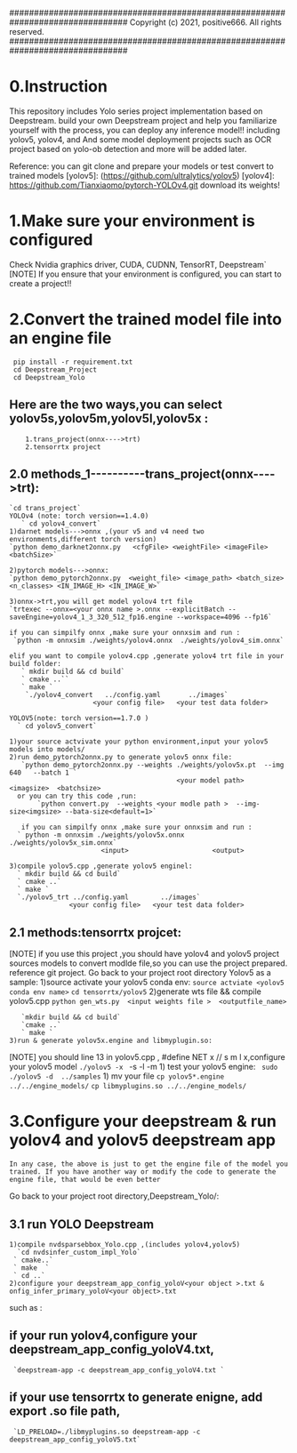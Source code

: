 ################################################################################
Copyright (c) 2021, positive666.  All rights reserved.
################################################################################
# 0.Instruction
This repository includes Yolo series project implementation based on Deepstream.
build your own Deepstream project and help you familiarize yourself with the process, you can deploy any inference model!!
including yolov5, yolov4, and And some model deployment projects such as OCR project based on yolo-ob detection and more  will be added later.

Reference:
you can git clone and prepare your models or test convert to trained models
[yolov5]: (https://github.com/ultralytics/yolov5)
[yolov4]: https://github.com/Tianxiaomo/pytorch-YOLOv4.git
download its weights!
# 1.Make sure your environment is configured
Check Nvidia graphics driver, CUDA, CUDNN, TensorRT, Deepstream`
[NOTE] If you ensure that your environment is configured, you can start to create a project!!
# 2.Convert the trained model file into an engine file
     pip install -r requirement.txt
     cd Deepstream_Project
     cd Deepstream_Yolo
 ## Here are the two ways,you can select yolov5s,yolov5m,yolov5l,yolov5x :
        1.trans_project(onnx---->trt)
        2.tensorrtx project
	
   ## 2.0 methods_1----------trans_project(onnx---->trt):
	`cd trans_project` 
    YOLOv4 (note: torch version==1.4.0)
       ` cd yolov4_convert`
    1)darnet models--->onnx ,(your v5 and v4 need two environments,different torch version)
    `python demo_darknet2onnx.py   <cfgFile> <weightFile> <imageFile> <batchSize>`

    2)pytorch models--->onnx:
    `python demo_pytorch2onnx.py  <weight_file> <image_path> <batch_size> <n_classes> <IN_IMAGE_H> <IN_IMAGE_W>`
   
    3)onnx->trt,you will get model yolov4 trt file
    `trtexec --onnx=<your onnx name >.onnx --explicitBatch --saveEngine=yolov4_1_3_320_512_fp16.engine --workspace=4096 --fp16`

    if you can simpilfy onnx ,make sure your onnxsim and run :	   
     `python -m onnxsim ./weights/yolov4.onnx  ./weights/yolov4_sim.onnx`

    elif you want to compile yolov4.cpp ,generate yolov4 trt file in your build folder:
       ` mkdir build && cd build`
	   ` cmake ..``
	   ` make `
    	`./yolov4_convert   ../config.yaml       ../images`
                         <your config file>   <your test data folder>

    YOLOV5(note: torch version==1.7.0 )
	  ` cd yolov5_convert`
	   
	1)your source actvivate your python environment,input your yolov5 models into models/
	2)run demo_pytorch2onnx.py to generate yolov5 onnx file:             
	   `python demo_pytorch2onnx.py --weights ./weights/yolov5x.pt  --img 640   --batch 1 `       
	                                          <your model path>   <imagsize>  <batchsize>
      or you can try this code ,run:
           `python convert.py  --weights <your modle path >  --img-size<imgsize> --bata-size<default=1>`
 	   
       if you can simpilfy onnx ,make sure your onnxsim and run :   
	  ` python -m onnxsim ./weights/yolov5x.onnx  ./weights/yolov5x_sim.onnx`
	                       <input>                     <output>

	3)compile yolov5.cpp ,generate yolov5 enginel:
	  ` mkdir build && cd build`
	  ` cmake ..`
	  ` make `
	  `./yolov5_trt ../config.yaml        ../images`
	               <your config file>   <your test data folder>
	   	   
   ## 2.1 methods:tensorrtx projcet:
[reference]:https://github.com/wang-xinyu/tensorrtx
  [NOTE] if you use this project ,you should have yolov4 and yolov5 project sources models to convert modlde file,so you can use the project  prepared.
 reference git project. Go back to your project root directory
  Yolov5 as a sample:
    1)source activate your yolov5 conda env:
       `source actviate <yolov5 conda env name>`
       `cd tensorrtx/yolov5`
    2)generate wts file && compile yolov5.cpp
       `python gen_wts.py  <input weights file >  <outputfile_name>`
                               
       `mkdir build && cd build`
       `cmake ..`
       ` make `
    3)run & generate yolov5x.engine and libmyplugin.so:
[NOTE] you should line 13 in yolov5.cpp , #define NET x  // s m l x,configure your yolov5 model 
        `./yolov5 -x `
                  -s
                  -l
                  -m
    1) test your yolov5 engine:
        ` sudo ./yolov5 -d  ../samples`
    1) mv your file 
        `cp yolov5*.engine ../../engine_models/`
        `cp libmyplugins.so ../../engine_models/`
 
# 3.Configure your deepstream & run yolov4 and yolov5 deepstream app
    In any case, the above is just to get the engine file of the model you trained. If you have another way or modify the code to generate the engine file, that would be even better
  Go back to your project root directory,Deepstream_Yolo/:
## 3.1  run YOLO Deepstream
    1)compile nvdsparsebbox_Yolo.cpp ,(includes yolov4,yolov5) 
      `cd nvdsinfer_custom_impl_Yolo`
     ` cmake..`
     ` make  `  
     ` cd ..`
    2)configure your deepstream_app_config_yoloV<your object >.txt & onfig_infer_primary_yoloV<your object>.txt    
  such as :
  ## if your run yolov4,configure your deepstream_app_config_yoloV4.txt,  
     `deepstream-app -c deepstream_app_config_yoloV4.txt `
     
  ## if your use tensorrtx to generate enigne, add export .so file path,
     `LD_PRELOAD=./libmyplugins.so deepstream-app -c deepstream_app_config_yoloV5.txt`
